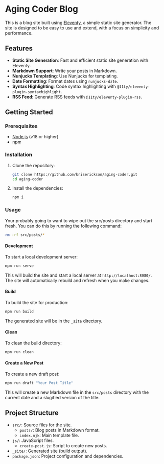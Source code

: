 # Aging Coder Blog

This is a blog site built using [Eleventy](https://www.11ty.dev/), a simple static site generator. The site is designed to be easy to use and extend, with a focus on simplicity and performance.

## Features

- **Static Site Generation**: Fast and efficient static site generation with Eleventy.
- **Markdown Support**: Write your posts in Markdown.
- **Nunjucks Templating**: Use Nunjucks for templating.
- **Date Formatting**: Format dates using `nunjucks-date`.
- **Syntax Highlighting**: Code syntax highlighting with `@11ty/eleventy-plugin-syntaxhighlight`.
- **RSS Feed**: Generate RSS feeds with `@11ty/eleventy-plugin-rss`.

## Getting Started

### Prerequisites

- [Node.js](https://nodejs.org/) (v18 or higher)
- [npm](https://www.npmjs.com/)

### Installation

1. Clone the repository:

    ```sh
    git clone https://github.com/kriserickson/aging-coder.git
    cd aging-coder
    ```

2. Install the dependencies:

    ```sh
    npm i
    ```

### Usage

Your probably going to want to wipe out the src/posts directory and start fresh.  You can do this by running the following command:

```sh
rm -rf src/posts/*
```

#### Development

To start a local development server:

```sh
npm run serve
```

This will build the site and start a local server at `http://localhost:8080/`. The site will automatically rebuild and refresh when you make changes.

#### Build

To build the site for production:

```sh
npm run build
```

The generated site will be in the `_site` directory.

#### Clean

To clean the build directory:

```sh
npm run clean
```

#### Create a New Post

To create a new draft post:

```sh
npm run draft "Your Post Title"
```

This will create a new Markdown file in the `src/posts` directory with the current date and a slugified version of the title.

## Project Structure

- `src/`: Source files for the site.
  - `posts/`: Blog posts in Markdown format.
  - `index.njk`: Main template file.
- `js/`: JavaScript files.
  - `create-post.js`: Script to create new posts.
- `_site/`: Generated site (build output).
- `package.json`: Project configuration and dependencies.

